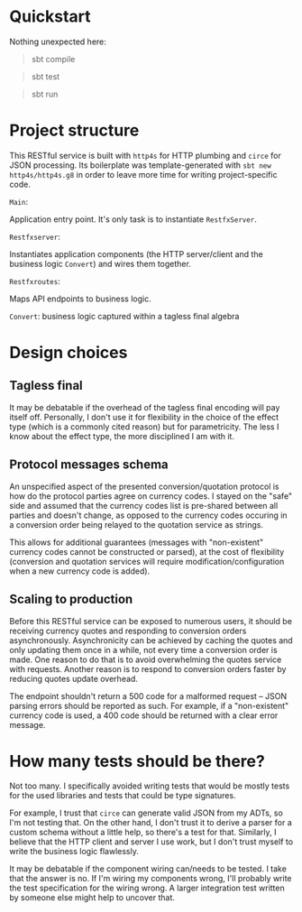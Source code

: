 # Quickstart

Nothing unexpected here:

> sbt compile

> sbt test

> sbt run

# Project structure

This RESTful service is built with `http4s` for HTTP plumbing and `circe` for
JSON processing. Its boilerplate was template-generated with `sbt new
http4s/http4s.g8` in order to leave more time for writing project-specific code.

`Main`:

Application entry point. It's only task is to instantiate `RestfxServer`.

`Restfxserver`:

Instantiates application components (the HTTP server/client and the business
logic `Convert`) and wires them together.

`Restfxroutes`:

Maps API endpoints to business logic.

`Convert`: business logic captured within a tagless final algebra

# Design choices

## Tagless final

It may be debatable if the overhead of the tagless final encoding will pay
itself off. Personally, I don't use it for flexibility in the choice of the
effect type (which is a commonly cited reason) but for parametricity. The less I
know about the effect type, the more disciplined I am with it.

## Protocol messages schema

An unspecified aspect of the presented conversion/quotation protocol is how do
the protocol parties agree on currency codes. I stayed on the "safe" side and
assumed that the currency codes list is pre-shared between all parties and
doesn't change, as opposed to the currency codes occuring in a conversion order
being relayed to the quotation service as strings.

This allows for additional guarantees (messages with "non-existent" currency
codes cannot be constructed or parsed), at the cost of flexibility (conversion
and quotation services will require modification/configuration when a new
currency code is added).

## Scaling to production

Before this RESTful service can be exposed to numerous users, it should be
receiving currency quotes and responding to conversion orders
asynchronously. Asynchronicity can be achieved by caching the quotes and only
updating them once in a while, not every time a conversion order is made. One
reason to do that is to avoid overwhelming the quotes service with
requests. Another reason is to respond to conversion orders faster by reducing
quotes update overhead.

The endpoint shouldn't return a 500 code for a malformed request – JSON parsing
errors should be reported as such. For example, if a "non-existent" currency
code is used, a 400 code should be returned with a clear error message.

# How many tests should be there?

Not too many. I specifically avoided writing tests that would be mostly tests
for the used libraries and tests that could be type signatures.

For example, I trust that `circe` can generate valid JSON from my ADTs, so I'm
not testing that. On the other hand, I don't trust it to derive a parser for a
custom schema without a little help, so there's a test for that. Similarly, I
believe that the HTTP client and server I use work, but I don't trust myself to
write the business logic flawlessly.

It may be debatable if the component wiring can/needs to be tested. I take that
the answer is no. If I'm wiring my components wrong, I'll probably write the
test specification for the wiring wrong. A larger integration test written by
someone else might help to uncover that.
